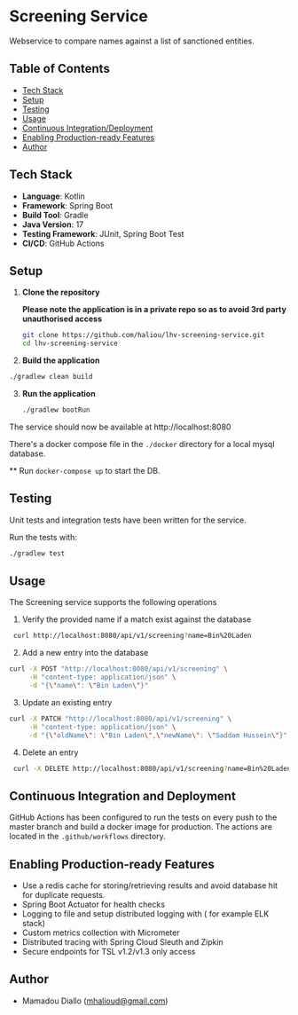 # Screening Service

Webservice to compare names against a list of sanctioned entities.

## Table of Contents

- [Tech Stack](#tech-stack)
- [Setup](#setup)
- [Testing](#testing)
- [Usage](#usage)
- [Continuous Integration/Deployment](#Continuous-Integration-and-Deployment)
- [Enabling Production-ready Features](#enabling-production-ready-features)
- [Author](#author)

## Tech Stack

- **Language**: Kotlin
- **Framework**: Spring Boot
- **Build Tool**: Gradle
- **Java Version**: 17
- **Testing Framework**: JUnit, Spring Boot Test
- **CI/CD**: GitHub Actions

## Setup

1. **Clone the repository**

   **Please note the application is in a private repo so as to avoid 3rd party unauthorised access**

   ```bash
   git clone https://github.com/haliou/lhv-screening-service.git
   cd lhv-screening-service
   ```
2. **Build the application**

```bash
./gradlew clean build
```

3. **Run the application**

   ```bash
   ./gradlew bootRun
   ```

The service should now be available at http://localhost:8080

There's a docker compose file in the `./docker` directory for a local mysql database.

** Run ```docker-compose up``` to start the DB.

## Testing

Unit tests and integration tests have been written for the service.

Run the tests with:

   ```bash
   ./gradlew test
   ```

## Usage

The Screening service supports the following operations

1. Verify the provided name if a match exist against the database

```bash
 curl http://localhost:8080/api/v1/screening?name=Bin%20Laden
```

2. Add a new entry into the database

```bash
curl -X POST "http://localhost:8080/api/v1/screening" \
     -H "content-type: application/json" \
     -d "{\"name\": \"Bin Laden\"}"
```

3. Update an existing entry

```bash
curl -X PATCH "http://localhost:8080/api/v1/screening" \
     -H "content-type: application/json" \
     -d "{\"oldName\": \"Bin Laden\",\"newName\": \"Saddam Hussein\"}"
```

4. Delete an entry

```bash
 curl -X DELETE http://localhost:8080/api/v1/screening?name=Bin%20Laden
```

## Continuous Integration and Deployment

GitHub Actions has been configured to run the tests on every push to the master branch
and build a docker image for production.
The actions are located in the `.github/workflows` directory.

## Enabling Production-ready Features

- Use a redis cache for storing/retrieving results and avoid database hit for duplicate requests.
- Spring Boot Actuator for health checks
- Logging to file and setup distributed logging with ( for example ELK stack)
- Custom metrics collection with Micrometer
- Distributed tracing with Spring Cloud Sleuth and Zipkin
- Secure endpoints for TSL v1.2/v1.3 only access

## Author

- Mamadou Diallo (mhalioud@gmail.com)
   